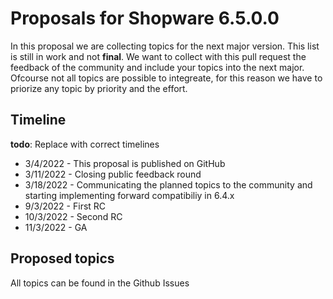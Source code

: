 # Proposals for Shopware 6.5.0.0

In this proposal we are collecting topics for the next major version. 
This list is still in work and not **final**.
We want to collect with this pull request the feedback of the community and include your topics into the next major. 
Ofcourse not all topics are possible to integreate, for this reason we have to priorize any topic by priority and the effort.

## Timeline

**todo**: Replace with correct timelines 

* 3/4/2022 - This proposal is published on GitHub
* 3/11/2022 - Closing public feedback round
* 3/18/2022 - Communicating the planned topics to the community and starting implementing forward compatibiliy in 6.4.x
* 9/3/2022 - First RC
* 10/3/2022 - Second RC
* 11/3/2022 - GA

## Proposed topics

All topics can be found in the Github Issues

